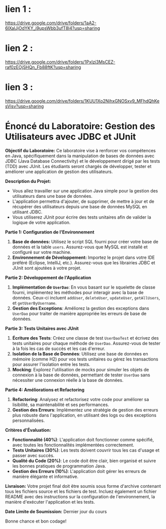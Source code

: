 # lien 1 : 
https://drive.google.com/drive/folders/1aA2-6lXalJjOdYKY_i9upsWbb3ufT8l4?usp=sharing 

# lien 2 : 
https://drive.google.com/drive/folders/1PxIzi3MsCEZ-raf0zEOjSHQn_Fb88ftK?usp=sharing

# lien 3 : 
https://drive.google.com/drive/folders/1KUU1Xo2NihxGNOSxv9_MFhdQhKesVisv?usp=sharing

# Énoncé du Laboratoire: Gestion des Utilisateurs avec JDBC et JUnit

**Objectif du Laboratoire:** Ce laboratoire vise à renforcer vos compétences en Java, spécifiquement dans la manipulation de bases de données avec JDBC (Java Database Connectivity) et le développement dirigé par les tests (TDD) avec JUnit. Les étudiants seront chargés de développer, tester et améliorer une application de gestion des utilisateurs.

**Description du Projet:**
- Vous allez travailler sur une application Java simple pour la gestion des utilisateurs dans une base de données. 
- L'application permettra d'ajouter, de supprimer, de mettre à jour et de récupérer des utilisateurs depuis une base de données MySQL en utilisant JDBC. 
- Vous utiliserez JUnit pour écrire des tests unitaires afin de valider la logique de votre application.

**Partie 1: Configuration de l'Environnement**
1. **Base de données:** Utilisez le script SQL fourni pour créer votre base de données et la table `users`. Assurez-vous que MySQL est installé et configuré sur votre machine.
2. **Environnement de Développement:** Importez le projet dans votre IDE préféré (Eclipse, IntelliJ, etc.). Assurez-vous que les librairies JDBC et JUnit sont ajoutées à votre projet.

**Partie 2: Développement de l'Application**
1. **Implémentation de `UserDao`**: En vous basant sur le squelette de classe fourni, implémentez les méthodes pour interagir avec la base de données. Ceux-ci incluent `addUser`, `deleteUser`, `updateUser`, `getAllUsers`, et `getUserByUsername`.
2. **Gestion des Exceptions**: Améliorez la gestion des exceptions dans `UserDao` pour traiter de manière appropriée les erreurs de base de données.

**Partie 3: Tests Unitaires avec JUnit**
1. **Écriture des Tests**: Créez une classe de test `UserDaoTest` et écrivez des tests unitaires pour chaque méthode de `UserDao`. Assurez-vous de tester à la fois les cas de succès et les cas d'erreur.
2. **Isolation de la Base de Données**: Utilisez une base de données en mémoire (comme H2) pour vos tests unitaires ou gérez les transactions pour assurer l'isolation entre les tests.
3. **Mocking**: Explorez l'utilisation de mocks pour simuler les objets de connexion à la base de données, permettant de tester `UserDao` sans nécessiter une connexion réelle à la base de données.

**Partie 4: Améliorations et Refactoring**
1. **Refactoring**: Analysez et refactorisez votre code pour améliorer sa lisibilité, sa maintenabilité et ses performances.
2. **Gestion des Erreurs**: Implémentez une stratégie de gestion des erreurs plus robuste dans l'application, en utilisant des logs ou des exceptions personnalisées.

**Critères d'Évaluation:**
- **Fonctionnalité (40%)**: L'application doit fonctionner comme spécifié, avec toutes les fonctionnalités implémentées correctement.
- **Tests Unitaires (30%)**: Les tests doivent couvrir tous les cas d'usage et passer avec succès.
- **Qualité du Code (20%)**: Le code doit être clair, bien organisé et suivre les bonnes pratiques de programmation Java.
- **Gestion des Erreurs (10%)**: L'application doit gérer les erreurs de manière élégante et informative.

**Livraison:**
Votre projet final doit être soumis sous forme d'archive contenant tous les fichiers source et les fichiers de test. Incluez également un fichier README avec des instructions sur la configuration de l'environnement, la manière d'exécuter l'application et les tests.

**Date Limite de Soumission:** Dernier jour du cours

Bonne chance et bon codage!
